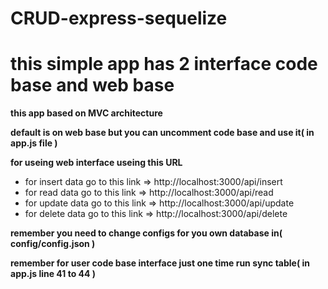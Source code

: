 # CRUD-express-sequelize
# **this simple app has 2 interface code base and web base**

**this app based on MVC architecture**

**default is on web base but you can uncomment code base and use it( in app.js file )**

**for useing web interface useing this URL**

 - for insert data go to this link => http://localhost:3000/api/insert
 - for read data go to this link => http://localhost:3000/api/read
 - for update data go to this link => http://localhost:3000/api/update
 - for delete data go to this link => http://localhost:3000/api/delete

**remember you need to change configs for you own database in( config/config.json )**

**remember for user code base interface just one time run sync table( in app.js line 41 to 44 )**
